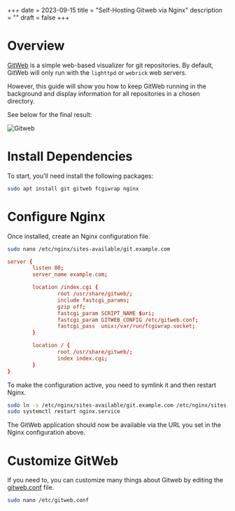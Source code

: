 +++
date = 2023-09-15
title = "Self-Hosting Gitweb via Nginx"
description = ""
draft = false
+++

# Overview

[GitWeb](https://git-scm.com/book/en/v2/Git-on-the-Server-GitWeb) is a simple
web-based visualizer for git repositories. By default, GitWeb will only run with
the `lighttpd` or `webrick` web servers.

However, this guide will show you how to keep GitWeb running in the background
and display information for all repositories in a chosen directory.

See below for the final result:

![Gitweb](https://img.cleberg.net/blog/20230915-gitweb/gitweb.png)

# Install Dependencies

To start, you'll need install the following packages:

```sh
sudo apt install git gitweb fcgiwrap nginx
```

# Configure Nginx

Once installed, create an Nginx configuration file.

```sh
sudo nano /etc/nginx/sites-available/git.example.com
```

```conf
server {
        listen 80;
        server_name example.com;

        location /index.cgi {
                root /usr/share/gitweb/;
                include fastcgi_params;
                gzip off;
                fastcgi_param SCRIPT_NAME $uri;
                fastcgi_param GITWEB_CONFIG /etc/gitweb.conf;
                fastcgi_pass  unix:/var/run/fcgiwrap.socket;
        }

        location / {
                root /usr/share/gitweb/;
                index index.cgi;
        }
}
```

To make the configuration active, you need to symlink it and then restart Nginx.

```sh
sudo ln -s /etc/nginx/sites-available/git.example.com /etc/nginx/sites-enabled/git.example.com
sudo systemctl restart nginx.service
```

The GitWeb application should now be available via the URL you set in the Nginx
configuration above.

# Customize GitWeb

If you need to, you can customize many things about Gitweb by editing the
[gitweb.conf](https://git-scm.com/docs/gitweb.conf) file.

```sh
sudo nano /etc/gitweb.conf
```
